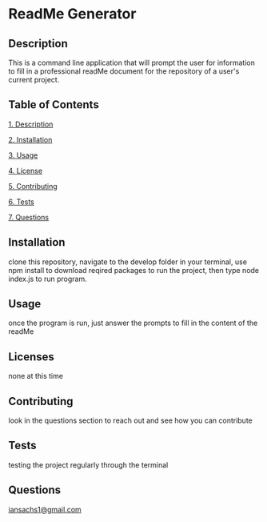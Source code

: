 # ReadMe Generator

  ## Description
  
This is a command line application that will prompt the user for information to fill in a professional readMe document for the repository of a user's current project.
  
## Table of Contents
  
[1. Description](##-Description)
  
[2. Installation](##-Installation)
  
[3. Usage](##-Usage)
  
[4. License](##-License)
  
[5. Contributing](##-Contributing)
  
[6. Tests](##-Tests)
  
[7. Questions](##-Questions)
  
## Installation
  
clone this repository, navigate to the develop folder in your terminal, use npm install to download reqired packages to run the project, then type node index.js to run program.
  
## Usage
  
once the program is run, just answer the prompts to fill in the content of the readMe
  
## Licenses
  
none at this time
  
## Contributing
  
look in the questions section to reach out and see how you can contribute
  
## Tests
  
testing the project regularly through the terminal
  
## Questions
  
iansachs1@gmail.com